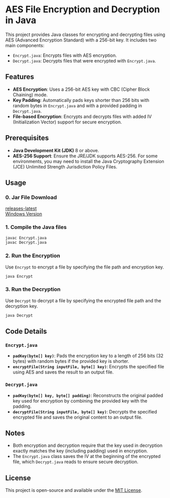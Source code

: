 
# AES File Encryption and Decryption in Java

This project provides Java classes for encrypting and decrypting files using AES (Advanced Encryption Standard) with a 256-bit key. It includes two main components:
- `Encrypt.java`: Encrypts files with AES encryption.
- `Decrypt.java`: Decrypts files that were encrypted with `Encrypt.java`.

## Features

- **AES Encryption**: Uses a 256-bit AES key with CBC (Cipher Block Chaining) mode.
- **Key Padding**: Automatically pads keys shorter than 256 bits with random bytes in `Encrypt.java` and with a provided padding in `Decrypt.java`.
- **File-based Encryption**: Encrypts and decrypts files with added IV (Initialization Vector) support for secure encryption.

## Prerequisites

- **Java Development Kit (JDK)** 8 or above.
- **AES-256 Support**: Ensure the JRE/JDK supports AES-256. For some environments, you may need to install the Java Cryptography Extension (JCE) Unlimited Strength Jurisdiction Policy Files.

## Usage

### 0. Jar File Download
<a href="https://github.com/Divings/Java-AES/releases/latest
">releases-latest<a><br>
<a href="https://github.com/Divings/Java-AES/releases/tag/V1.0.w">Windows Version</a>

### 1. Compile the Java files

```bash
javac Encrypt.java
javac Decrypt.java
```

### 2. Run the Encryption

Use `Encrypt` to encrypt a file by specifying the file path and encryption key.

```bash
java Encrypt
```

### 3. Run the Decryption

Use `Decrypt` to decrypt a file by specifying the encrypted file path and the decryption key.

```bash
java Decrypt 
```

## Code Details

### `Encrypt.java`
- **`padKey(byte[] key)`**: Pads the encryption key to a length of 256 bits (32 bytes) with random bytes if the provided key is shorter.
- **`encryptFile(String inputFile, byte[] key)`**: Encrypts the specified file using AES and saves the result to an output file.

### `Decrypt.java`
- **`padKey(byte[] key, byte[] padding)`**: Reconstructs the original padded key used for encryption by combining the provided key with the padding.
- **`decryptFile(String inputFile, byte[] key)`**: Decrypts the specified encrypted file and saves the original content to an output file.

## Notes
- Both encryption and decryption require that the key used in decryption exactly matches the key (including padding) used in encryption.
- The `Encrypt.java` class saves the IV at the beginning of the encrypted file, which `Decrypt.java` reads to ensure secure decryption.

## License

This project is open-source and available under the [MIT License](LICENSE).
